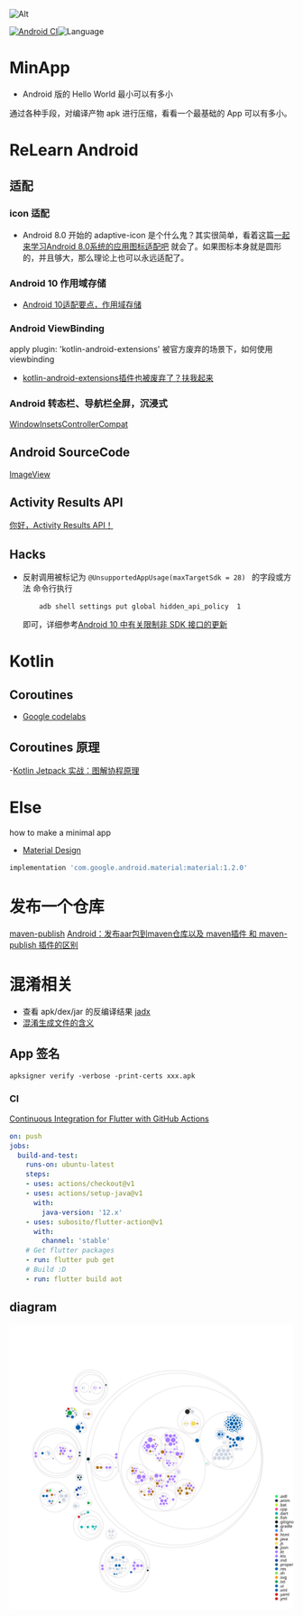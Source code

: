 ![Alt](https://repobeats.axiom.co/api/embed/8ceb012f571254438ab95c18fa734cb400ffc368.svg "Repobeats analytics image")

[![Android CI](https://github.com/REBOOTERS/MinApp/actions/workflows/android.yml/badge.svg)](https://github.com/REBOOTERS/MinApp/actions/workflows/android.yml)![Language](https://img.shields.io/github/languages/top/REBOOTERS/MinApp?color=blue&logo=kotlin)

# MinApp

 - Android 版的 Hello World 最小可以有多小

 通过各种手段，对编译产物 apk 进行压缩，看看一个最基础的 App 可以有多小。

# ReLearn Android

## 适配

 ### icon 适配

 - Android 8.0 开始的 adaptive-icon 是个什么鬼？其实很简单，看着这篇[一起来学习Android 8.0系统的应用图标适配吧](https://mp.weixin.qq.com/s/WxgHJ1stBjokPi6lTUd1Mg?) 就会了。如果图标本身就是圆形的，并且够大，那么理论上也可以永远适配了。

 ### Android 10 作用域存储

 - [Android 10适配要点，作用域存储](https://guolin.blog.csdn.net/article/details/105419420)

 ### Android ViewBinding

 apply plugin: 'kotlin-android-extensions' 被官方废弃的场景下，如何使用 viewbinding

 - [kotlin-android-extensions插件也被废弃了？扶我起来](https://mp.weixin.qq.com/s/keR7bO-Nu9bBr5Nhevbe1Q)

### Android 转态栏、导航栏全屏，沉浸式

[WindowInsetsControllerCompat](https://blog.csdn.net/StjunF/article/details/121840122)
 
## Android SourceCode

[ImageView](https://mp.weixin.qq.com/s/xGD68ia_9VgL-qgbZM4m3g)

## Activity Results API

[你好，Activity Results API！](https://mp.weixin.qq.com/s/jcnFN73d002OfRXRx6u3yA)

## Hacks

 - 反射调用被标记为 ```@UnsupportedAppUsage(maxTargetSdk = 28) ``` 的字段或方法
   命令行执行
    ```shell
        adb shell settings put global hidden_api_policy  1

    ```
    即可，详细参考[Android 10 中有关限制非 SDK 接口的更新](https://developer.android.google.cn/about/versions/10/non-sdk-q?hl=zh-cn)

# Kotlin 

## Coroutines 
 - [Google codelabs](https://developer.android.google.cn/codelabs/kotlin-coroutines?return=https%3A%2F%2Fdeveloper.android.google.cn%2Fcourses%2Fpathways%2Fandroid-coroutines%3Futm_source%3Dandroidweekly.io%26utm_medium%3Dwebsite%23codelab-https%3A%2F%2Fdeveloper.android.com%2Fcodelabs%2Fkotlin-coroutines#3) 
## Coroutines 原理

 -[Kotlin Jetpack 实战：图解协程原理](https://mp.weixin.qq.com/mp/appmsgalbum?__biz=MzUyMzk0NTk4OQ==&action=getalbum&album_id=1458908928921960449#rd)

# Else

how to make a minimal app

 - [Material Design](https://mp.weixin.qq.com/s/6b5hIMxqz2WEutcxRbRfhg)
 
 ```gradle
implementation 'com.google.android.material:material:1.2.0'
```

# 发布一个仓库

[maven-publish](https://www.cnblogs.com/h--d/p/14768794.html)
[Android：发布aar包到maven仓库以及 maven插件 和 maven-publish 插件的区别](https://juejin.cn/post/7017608469901475847)

# 混淆相关
 - 查看 apk/dex/jar 的反编译结果 [jadx](https://github.com/skylot/jadx)
 - [混淆生成文件的含义](https://codeantenna.com/a/mivUKueD9q)

## App 签名
```shell
apksigner verify -verbose -print-certs xxx.apk
```

### CI

[Continuous Integration for Flutter with GitHub Actions](https://admcpr.com/continuous-integration-for-flutter-with-github-actions/)

```yaml
on: push
jobs: 
  build-and-test: 
    runs-on: ubuntu-latest
    steps:
    - uses: actions/checkout@v1 
    - uses: actions/setup-java@v1
      with:
        java-version: '12.x'
    - uses: subosito/flutter-action@v1
      with:
        channel: 'stable'  
    # Get flutter packages
    - run: flutter pub get
    # Build :D 
    - run: flutter build aot
```

## diagram

<img src="diagram.svg">
